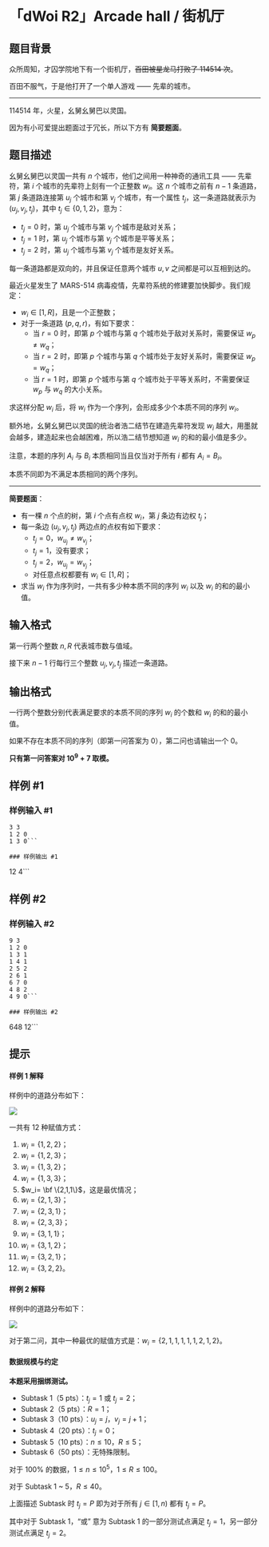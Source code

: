 # 「dWoi R2」Arcade hall / 街机厅

## 题目背景

众所周知，才囚学院地下有一个街机厅，~~百田被星龙马打败了 114514 次~~。

百田不服气，于是他打开了一个单人游戏 —— 先辈的城市。

---

114514 年，火星，幺舅幺舅巴以灵国。

因为有小可爱提出题面过于冗长，所以下方有 **简要题面**。

## 题目描述

幺舅幺舅巴以灵国一共有 $n$ 个城市，他们之间用一种神奇的通讯工具 —— 先辈符，第 $i$ 个城市的先辈符上刻有一个正整数 $w_i$。这 $n$ 个城市之前有 $n-1$ 条道路，第 $j$ 条道路连接第 $u_j$ 个城市和第 $v_j$ 个城市，有一个属性 $t_j$，这一条道路就表示为 $(u_j,v_j,t_j)$，其中 $t_j \in \{0,1,2\}$，意为：

- $t_j=0$ 时，第 $u_j$ 个城市与第 $v_j$ 个城市是敌对关系；
- $t_j=1$ 时，第 $u_j$ 个城市与第 $v_j$ 个城市是平等关系；
- $t_j=2$ 时，第 $u_j$ 个城市与第 $v_j$ 个城市是友好关系。

每一条道路都是双向的，并且保证任意两个城市 $u,v$ 之间都是可以互相到达的。

最近火星发生了 MARS-514 病毒疫情，先辈符系统的修建要加快脚步。我们规定：

- $w_i \in [1,R]$，且是一个正整数；
- 对于一条道路 $(p,q,r)$，有如下要求：
	- 当 $r=0$ 时，即第 $p$ 个城市与第 $q$ 个城市处于敌对关系时，需要保证 $w_p \ne w_q$；
    - 当 $r=2$ 时，即第 $p$ 个城市与第 $q$ 个城市处于友好关系时，需要保证 $w_p=w_q$；
    - 当 $r=1$ 时，即第 $p$ 个城市与第 $q$ 个城市处于平等关系时，不需要保证 $w_p$ 与 $w_q$ 的大小关系。
    
求这样分配 $w_i$ 后，将 $w_i$ 作为一个序列，会形成多少个本质不同的序列 $w_i$。

额外地，幺舅幺舅巴以灵国的统治者浩二结节在建造先辈符发现 $w_i$ 越大，用墨就会越多，建造起来也会越困难，所以浩二结节想知道 $w_i$ 的和的最小值是多少。

注意，本题的序列 $A_i$ 与 $B_i$ 本质相同当且仅当对于所有 $i$ 都有 $A_i=B_i$。

本质不同即为不满足本质相同的两个序列。

---

**简要题面**：

- 有一棵 $n$ 个点的树，第 $i$ 个点有点权 $w_i$，第 $j$ 条边有边权 $t_j$；
- 每一条边 $(u_j,v_j,t_j)$ 两边点的点权有如下要求：
	- $t_j=0$，$w_{u_j} \ne w_{v_j}$；
    - $t_j=1$，没有要求；
    - $t_j=2$，$w_{u_j}=w_{v_j}$；
    - 对任意点权都要有 $w_i \in [1,R]$；
- 求当 $w_i$ 作为序列时，一共有多少种本质不同的序列 $w_i$ 以及 $w_i$ 的和的最小值。

## 输入格式

第一行两个整数 $n,R$ 代表城市数与值域。

接下来 $n-1$ 行每行三个整数 $u_j,v_j,t_j$ 描述一条道路。

## 输出格式

一行两个整数分别代表满足要求的本质不同的序列 $w_i$ 的个数和 $w_i$ 的和的最小值。

如果不存在本质不同的序列（即第一问答案为 $0$），第二问也请输出一个 $0$。

**只有第一问答案对 $10^9+7$ 取模。**

## 样例 #1

### 样例输入 #1
```
3 3
1 2 0
1 3 0```

### 样例输出 #1

```
12 4```

## 样例 #2

### 样例输入 #2
```
9 3
1 2 0
1 3 1
1 4 1
2 5 2
2 6 1
6 7 0
4 8 2
4 9 0```

### 样例输出 #2

```
648 12```

## 提示

#### 样例 1 解释

样例中的道路分布如下：

![](https://cdn.luogu.com.cn/upload/image_hosting/vq4dukx8.png)

一共有 $12$ 种赋值方式：

1. $w_i=\{1,2,2\}$；
2. $w_i=\{1,2,3\}$；
3. $w_i=\{1,3,2\}$；
4. $w_i=\{1,3,3\}$；
5. $w_i= \bf \{2,1,1\}$，这是最优情况；
6. $w_i=\{2,1,3\}$；
7. $w_i=\{2,3,1\}$；
8. $w_i=\{2,3,3\}$；
9. $w_i=\{3,1,1\}$；
10. $w_i=\{3,1,2\}$；
11. $w_i=\{3,2,1\}$；
12. $w_i=\{3,2,2\}$。

#### 样例 2 解释

样例中的道路分布如下：

![](https://cdn.luogu.com.cn/upload/image_hosting/9f1qjpm4.png)

对于第二问，其中一种最优的赋值方式是：$w_i=\{2,1,1,1,1,1,2,1,2\}$。

#### 数据规模与约定

**本题采用捆绑测试。**

- Subtask 1（5 pts）：$t_j=1$ 或 $t_j=2$；
- Subtask 2（5 pts）：$R=1$；
- Subtask 3（10 pts）：$u_j=j$，$v_j=j+1$；
- Subtask 4（20 pts）：$t_j=0$；
- Subtask 5（10 pts）：$n \le 10$，$R \le 5$；
- Subtask 6（50 pts）：无特殊限制。

对于 $100\%$ 的数据，$1 \le n \le 10^5$，$1 \le R \le 100$。

对于 Subtask 1 ~ 5，$R \le 40$。

上面描述 Subtask 时 $t_j=P$ 即为对于所有 $j \in [1,n)$ 都有 $t_j=P$。

其中对于 Subtask 1，“或” 意为 Subtask
1 的一部分测试点满足 $t_j=1$，另一部分测试点满足 $t_j=2$。
